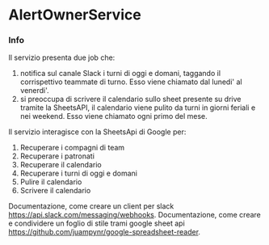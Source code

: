 # AlertOwnerService

### Info
Il servizio presenta due job che:
1. notifica sul canale Slack i turni di oggi e domani, taggando il corrispettivo teammate di turno. Esso viene chiamato dal lunedi' al venerdi'.
2. si preoccupa di scrivere il calendario sullo sheet presente su drive tramite la SheetsAPI, il calendario viene pulito da turni in giorni feriali e nei weekend. Esso viene chiamato ogni primo del mese.

Il servizio interagisce con la SheetsApi di Google per:
1. Recuperare i compagni di team
2. Recuperare i patronati
3. Recuperare il calendario
4. Recuperare i turni di oggi e domani
5. Pulire il calendario
6. Scrivere il calendario

Documentazione, come creare un client per slack https://api.slack.com/messaging/webhooks.
Documentazione, come creare e condividere un foglio di stile trami google sheet api https://github.com/juampynr/google-spreadsheet-reader.
